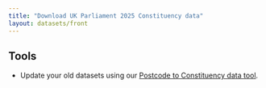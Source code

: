 ```yaml
---
title: "Download UK Parliament 2025 Constituency data"
layout: datasets/front
---
```


## Tools

* Update your old datasets using our [Postcode to Constituency data tool](postcode-converter). 